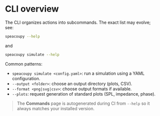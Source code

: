 # CLI overview

The CLI organizes actions into subcommands. The exact list may evolve; see:
```bash
speacoupy --help
```
and
```bash
speacoupy simulate --help
```

Common patterns:
- `speacoupy simulate <config.yaml>`: run a simulation using a YAML configuration.
- `--output <folder>`: choose an output directory (plots, CSV).
- `--format <png|svg|csv>`: choose output formats if available.
- `--plots`: request generation of standard plots (SPL, impedance, phase).

> The **Commands** page is autogenerated during CI from `--help` so it always matches your installed version.
